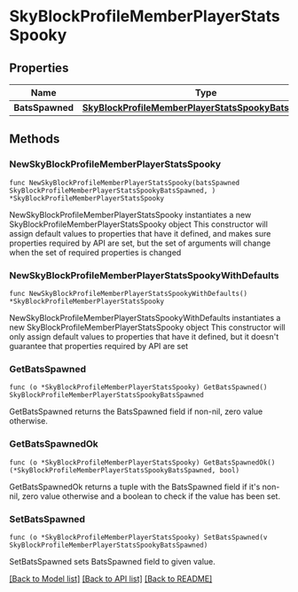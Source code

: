 # SkyBlockProfileMemberPlayerStatsSpooky

## Properties

Name | Type | Description | Notes
------------ | ------------- | ------------- | -------------
**BatsSpawned** | [**SkyBlockProfileMemberPlayerStatsSpookyBatsSpawned**](SkyBlockProfileMemberPlayerStatsSpookyBatsSpawned.md) |  | 

## Methods

### NewSkyBlockProfileMemberPlayerStatsSpooky

`func NewSkyBlockProfileMemberPlayerStatsSpooky(batsSpawned SkyBlockProfileMemberPlayerStatsSpookyBatsSpawned, ) *SkyBlockProfileMemberPlayerStatsSpooky`

NewSkyBlockProfileMemberPlayerStatsSpooky instantiates a new SkyBlockProfileMemberPlayerStatsSpooky object
This constructor will assign default values to properties that have it defined,
and makes sure properties required by API are set, but the set of arguments
will change when the set of required properties is changed

### NewSkyBlockProfileMemberPlayerStatsSpookyWithDefaults

`func NewSkyBlockProfileMemberPlayerStatsSpookyWithDefaults() *SkyBlockProfileMemberPlayerStatsSpooky`

NewSkyBlockProfileMemberPlayerStatsSpookyWithDefaults instantiates a new SkyBlockProfileMemberPlayerStatsSpooky object
This constructor will only assign default values to properties that have it defined,
but it doesn't guarantee that properties required by API are set

### GetBatsSpawned

`func (o *SkyBlockProfileMemberPlayerStatsSpooky) GetBatsSpawned() SkyBlockProfileMemberPlayerStatsSpookyBatsSpawned`

GetBatsSpawned returns the BatsSpawned field if non-nil, zero value otherwise.

### GetBatsSpawnedOk

`func (o *SkyBlockProfileMemberPlayerStatsSpooky) GetBatsSpawnedOk() (*SkyBlockProfileMemberPlayerStatsSpookyBatsSpawned, bool)`

GetBatsSpawnedOk returns a tuple with the BatsSpawned field if it's non-nil, zero value otherwise
and a boolean to check if the value has been set.

### SetBatsSpawned

`func (o *SkyBlockProfileMemberPlayerStatsSpooky) SetBatsSpawned(v SkyBlockProfileMemberPlayerStatsSpookyBatsSpawned)`

SetBatsSpawned sets BatsSpawned field to given value.



[[Back to Model list]](../README.md#documentation-for-models) [[Back to API list]](../README.md#documentation-for-api-endpoints) [[Back to README]](../README.md)


